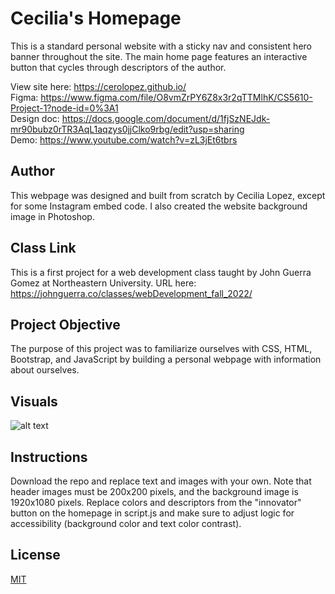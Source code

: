 # Cecilia's Homepage

This is a standard personal website with a sticky nav and consistent hero banner throughout the site. The main home page features an interactive button that cycles through descriptors of the author. 

View site here: https://cerolopez.github.io/  
Figma: https://www.figma.com/file/O8vmZrPY6Z8x3r2qTTMlhK/CS5610-Project-1?node-id=0%3A1  
Design doc: https://docs.google.com/document/d/1fjSzNEJdk-mr90bubz0rTR3AqL1aqzys0jjClko9rbg/edit?usp=sharing  
Demo: https://www.youtube.com/watch?v=zL3jEt6tbrs  

## Author
This webpage was designed and built from scratch by Cecilia Lopez, except for some Instagram embed code. I also created the website background image in Photoshop.

## Class Link
This is a first project for a web development class taught by John Guerra Gomez at Northeastern University. URL here: https://johnguerra.co/classes/webDevelopment_fall_2022/

## Project Objective
The purpose of this project was to familiarize ourselves with CSS, HTML, Bootstrap, and JavaScript by building a personal webpage with information about ourselves.

## Visuals
![alt text](https://github.com/cerolopez/homepage/blob/main/images/webpage-screenshot.png)

## Instructions
Download the repo and replace text and images with your own. Note that header images must be 200x200 pixels, and the background image is 1920x1080 pixels. Replace colors and descriptors from the "innovator" button on the homepage in script.js and make sure to adjust logic for accessibility (background color and text color contrast).

## License
[MIT](https://choosealicense.com/licenses/mit/)
